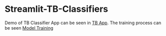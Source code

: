 # Streamlit-TB-Classifiers
Demo of TB Classifier App can be seen in [TB App](https://saim-khalid-streamlit-tb-classifiers-custom-model-dt1zss.streamlit.app/). The training process can be seen [Model Training]([https://saim-khalid-streamlit-tb-classifiers-custom-model-dt1zss.streamlit.app/](https://github.com/Saim-Khalid/Tuberculosis-Classification-using-Chest-X-Ray-Images))
